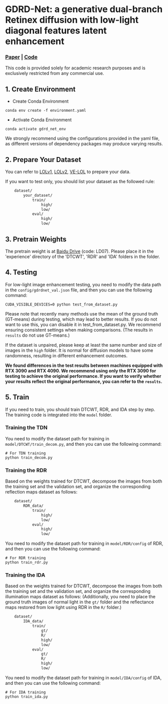 # GDRD-Net: a generative dual-branch Retinex diffusion with low-light diagonal features latent enhancement
### [Paper]() | [Code](https://github.com/CodeSet1/GDRD-Net)

This code is provided solely for academic research purposes and is exclusively restricted from any commercial use.

## 1. Create Environment
- Create Conda Environment
```
conda env create -f environment.yaml
```
- Activate Conda Environment
```
conda activate gdrd_net_env
```
We strongly recommend using the configurations provided in the yaml file, as different versions of dependency packages may produce varying results.

## 2. Prepare Your Dataset
You can refer to [LOLv1](https://daooshee.github.io/BMVC2018website/), [LOLv2](https://drive.google.com/file/d/1dzuLCk9_gE2bFF222n3-7GVUlSVHpMYC/view), [VE-LOL](https://flyywh.github.io/IJCV2021LowLight_VELOL/) to prepare your data. 

If you want to test only, you should list your dataset as the followed rule:
```bash
    dataset/
        your_dataset/
            train/
                high/
                low/
            eval/
                high/
                low/
```

## 3. Pretrain Weights
The pretrain weight is at [Baidu Drive](https://pan.baidu.com/s/1EUGgDSsXebBygtw0yniTMA) (code: LD07). Please place it in the 'experience' directory of the 'DTCWT', 'RDR' and 'IDA' folders in the folder.

## 4. Testing
For low-light image enhancement testing, you need to modify the data path in the `config/gdrdnet_val.json` file, and then you can use the following command:
```shell
CUDA_VISIBLE_DEVICES=0 python test_from_dataset.py
```

Please note that recently many methods use the mean of the ground truth (GT-means) during testing, which may lead to better results. If you do not want to use this, you can disable it in test_from_dataset.py. We recommend ensuring consistent settings when making comparisons. (The results in `results` do not use GT-means.)

If the dataset is unpaired, please keep at least the same number and size of images in the `high` folder. It is normal for diffusion models to have some randomness, resulting in different enhancement outcomes.

**We found differences in the test results between machines equipped with RTX 3090 and RTX 4090. We recommend using only the RTX 3090 for testing to achieve the original performance. If you want to verify whether your results reflect the original performance, you can refer to the `results`.**

## 5. Train
If you need to train, you should train DTCWT, RDR, and IDA step by step. The training code is integrated into the `model` folder.

### Training the TDN
You need to modify the dataset path for training in `model/DTCWT/train_decom.py`, and then you can use the following command:
```shell
# For TDN training
python train_decom.py
```

### Training the RDR
Based on the weights trained for DTCWT, decompose the images from both the training set and the validation set, and organize the corresponding reflection maps dataset as follows:
```bash
    dataset/
        RDR_data/
            train/
                high/
                low/
            eval/
                high/
                low/
```
You need to modify the dataset path for training in `model/RDR/config` of RDR, and then you can use the following command:
```shell
# For RDR training
python train_rdr.py
```

### Training the IDA
Based on the weights trained for DTCWT, decompose the images from both the training set and the validation set, and organize the corresponding illumination maps dataset as follows:
(Additionally, you need to place the ground truth images of normal light in the `gt/` folder and the reflectance maps restored from low light using RDR in the `R/` folder.)
```bash
    dataset/
        IDA_data/
            train/
                gt/
                R/
                high/
                low/
            eval/
                gt/
                R/
                high/
                low/
```
You need to modify the dataset path for training in `model/IDA/config` of IDA, and then you can use the following command:
```shell
# For IDA training
python train_ida.py
```
 
